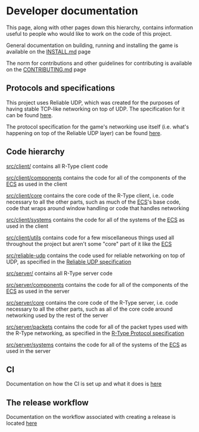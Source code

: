 # Developer documentation

This page, along with other pages down this hierarchy, contains information useful to people who would like to work on the code of this project.

General documentation on building, running and installing the game is available on the [INSTALL.md](../INSTALL.md) page

The norm for contributions and other guidelines for contributing is available on the [CONTRIBUTING.md](../CONTRIBUTING.md) page

## Protocols and specifications

This project uses Reliable UDP, which was created for the purposes of having stable TCP-like networking on top of UDP. The specification for it can be found [here](./RELIABLE-UDP-SPEC.md).

The protocol specification for the game's networking use itself (i.e. what's happening on top of the Reliable UDP layer) can be found [here](./R-TYPE-PROTOCOL-SPEC.md).

## Code hierarchy

[src/client/](../src/client/) contains all R-Type client code

[src/client/components](../src/client/components) contains the code for all of the components of the [ECS](./ECS.md) as used in the client

[src/client/core](../src/client/core) contains the core code of the R-Type client, i.e. code necessary to all the other parts, such as much of the [ECS](./ECS.md)'s base code, code that wraps around window handling or code that handles networking

[src/client/systems](../src/client/systems) contains the code for all of the systems of the [ECS](./ECS.md) as used in the client

[src/client/utils](../src/client/utils) contains code for a few miscellaneous things used all throughout the project but aren't some "core" part of it like the [ECS](./ECS.md)

[src/reliable-udp](../src/reliable-udp) contains the code used for reliable networking on top of UDP, as specified in the [Reliable UDP specification](./RELIABLE-UDP-SPEC.md)

[src/server/](../src/server/) contains all R-Type server code

[src/server/components](../src/client/components) contains the code for all of the components of the [ECS](./ECS.md) as used in the server

[src/server/core](../src/client/core) contains the core code of the R-Type server, i.e. code necessary to all the other parts, such as all of the core code around networking used by the rest of the server

[src/server/packets](../src/client/packets) contains the code for all of the packet types used with the R-Type networking, as specified in the [R-Type Protocol specification](./R-TYPE-PROTOCOL-SPEC.md)

[src/server/systems](../src/client/systems) contains the code for all of the systems of the [ECS](./ECS.md) as used in the server

## CI

Documentation on how the CI is set up and what it does is [here](./CI.md)

## The release workflow

Documentation on the workflow associated with creating a release is located [here](./RELEASE-WORKFLOW.md)

